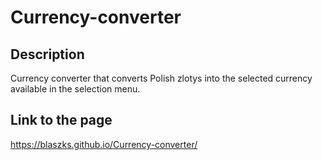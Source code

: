 # Currency-converter

## Description
Currency converter that converts Polish zlotys into the selected currency available in the selection menu.

## Link to the page
https://blaszks.github.io/Currency-converter/
